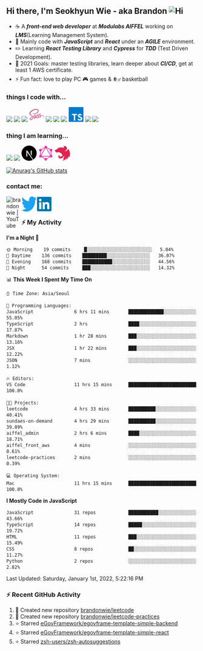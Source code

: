 ## Hi there, I'm Seokhyun Wie - aka Brandon <img src='https://qpluspicture.oss-cn-beijing.aliyuncs.com/6LjjQA/Hi.gif' alt='Hi' width="24"/>

- ☕ A _**front-end web developer**_ at _**Modulabs AIFFEL**_ working on _**LMS**_(Learning Management System).
- 🔄 Mainly code with _**JavaScript**_ and _**React**_ under an _**AGILE**_ environment.
- ✏️ Learning _**React Testing Library**_ and _**Cypress**_ for _**TDD**_ (Test Driven Development).
- 🎯 2021 Goals: master testing libraries, learn deeper about _**CI/CD**_, get at least 1 AWS certificate.
- ⚡ Fun fact: love to play PC 🎮 games️ \& ⛹️‍♂️ basketball

### things I code with...

<img src="https://cdn.jsdelivr.net/gh/devicons/devicon/icons/vscode/vscode-original.svg" width="40px"> <img src="https://cdn.jsdelivr.net/gh/devicons/devicon@latest/icons/javascript/javascript-original.svg" width="40px"> <img src="https://cdn.jsdelivr.net/gh/devicons/devicon@latest/icons/react/react-original.svg" width="40px"> <img src="https://raw.githubusercontent.com/devicons/devicon/master/icons/sass/sass-original.svg" width="40px"> <img src="https://cdn.jsdelivr.net/gh/devicons/devicon@latest/icons/git/git-original.svg" width="40px"> <img src="https://cdn.jsdelivr.net/gh/devicons/devicon/icons/github/github-original.svg" width="40px"> <img src="https://cdn.jsdelivr.net/gh/devicons/devicon/icons/amazonwebservices/amazonwebservices-original.svg" width="40px"> <img src="https://raw.githubusercontent.com/devicons/devicon/master/icons/typescript/typescript-original.svg" width="40px"> <img src="https://cdn.jsdelivr.net/gh/devicons/devicon@latest/icons/mongodb/mongodb-original.svg" width="40px"> <img src="https://cdn.jsdelivr.net/gh/devicons/devicon@latest/icons/nodejs/nodejs-plain.svg" width="40px">

### thing I am learning...

<img src="https://cdn.jsdelivr.net/gh/devicons/devicon/icons/jest/jest-plain.svg" width="40px"> <img src="https://icons-for-free.com/iconfiles/png/512/cypress-1324440144114984250.png" width="40px"> <img src="https://raw.githubusercontent.com/devicons/devicon/master/icons/nextjs/nextjs-original.svg" width="40px"> <img src="https://raw.githubusercontent.com/devicons/devicon/master/icons/graphql/graphql-plain.svg" width="40px"> <img src="https://raw.githubusercontent.com/devicons/devicon/master/icons/nestjs/nestjs-plain.svg" width="40px">

<!-- GitHub Stats -->

[![Anurag's GitHub stats](https://github-readme-stats.vercel.app/api?username=brandonwie&show_icons=true&title_color=ffc857&icon_color=8ac926&text_color=daf7dc&bg_color=151515&hide=stars&custom_title=Brandon's GitHub Stats)](https://github.com/anuraghazra/github-readme-stats)

### contact me:

[<img align="left" alt="brandonwie | YouTube" width="40px" src="https://iconape.com/wp-content/png_logo_vector/youtube-social-white-squircle.png" />][youtube] [<img align="left" alt="brandonwie | Twitter" width="40px" src="https://raw.githubusercontent.com/devicons/devicon/master/icons/twitter/twitter-original.svg" />][twitter] [<img align="left" alt="brandonwie | LinkedIn" width="40px" src="https://raw.githubusercontent.com/devicons/devicon/master/icons/linkedin/linkedin-original.svg" />][linkedin]

<br />
<br />

### ⚡ My Activity

<!--START_SECTION:waka-->
**I'm a Night 🦉** 

```text
🌞 Morning    19 commits     █░░░░░░░░░░░░░░░░░░░░░░░░   5.04% 
🌆 Daytime    136 commits    █████████░░░░░░░░░░░░░░░░   36.07% 
🌃 Evening    168 commits    ███████████░░░░░░░░░░░░░░   44.56% 
🌙 Night      54 commits     ███░░░░░░░░░░░░░░░░░░░░░░   14.32%

```


📊 **This Week I Spent My Time On** 

```text
⌚︎ Time Zone: Asia/Seoul

💬 Programming Languages: 
JavaScript               6 hrs 11 mins       █████████████░░░░░░░░░░░░   55.05% 
TypeScript               2 hrs               ████░░░░░░░░░░░░░░░░░░░░░   17.87% 
Markdown                 1 hr 28 mins        ███░░░░░░░░░░░░░░░░░░░░░░   13.16% 
JSX                      1 hr 22 mins        ███░░░░░░░░░░░░░░░░░░░░░░   12.22% 
JSON                     7 mins              ░░░░░░░░░░░░░░░░░░░░░░░░░   1.12%

🔥 Editors: 
VS Code                  11 hrs 15 mins      █████████████████████████   100.0%

🐱‍💻 Projects: 
leetcode                 4 hrs 33 mins       ██████████░░░░░░░░░░░░░░░   40.41% 
sundaes-on-demand        4 hrs 29 mins       ██████████░░░░░░░░░░░░░░░   39.89% 
aiffel_admin             2 hrs 6 mins        ████░░░░░░░░░░░░░░░░░░░░░   18.71% 
aiffel_front_aws         4 mins              ░░░░░░░░░░░░░░░░░░░░░░░░░   0.61% 
leetcode-practices       2 mins              ░░░░░░░░░░░░░░░░░░░░░░░░░   0.39%

💻 Operating System: 
Mac                      11 hrs 15 mins      █████████████████████████   100.0%

```

**I Mostly Code in JavaScript** 

```text
JavaScript               31 repos            ███████████░░░░░░░░░░░░░░   43.66% 
TypeScript               14 repos            █████░░░░░░░░░░░░░░░░░░░░   19.72% 
HTML                     11 repos            ███░░░░░░░░░░░░░░░░░░░░░░   15.49% 
CSS                      8 repos             ██░░░░░░░░░░░░░░░░░░░░░░░   11.27% 
Python                   2 repos             ░░░░░░░░░░░░░░░░░░░░░░░░░   2.82%

```



<!--END_SECTION:waka-->

<!--RECENT_ACTIVITY:last_update-->
Last Updated: Saturday, January 1st, 2022, 5:22:16 PM
<!--RECENT_ACTIVITY:last_update_end-->

### ⚡ Recent GitHub Activity

<!--RECENT_ACTIVITY:start-->
1. 📔 Created new repository [brandonwie/leetcode](https://github.com/brandonwie/leetcode)
2. 📔 Created new repository [brandonwie/leetcode-practices](https://github.com/brandonwie/leetcode-practices)
3. ⭐ Starred [eGovFramework/egovframe-template-simple-backend](https://github.com/eGovFramework/egovframe-template-simple-backend)
4. ⭐ Starred [eGovFramework/egovframe-template-simple-react](https://github.com/eGovFramework/egovframe-template-simple-react)
5. ⭐ Starred [zsh-users/zsh-autosuggestions](https://github.com/zsh-users/zsh-autosuggestions)
<!--RECENT_ACTIVITY:end-->

[youtube]: https://www.youtube.com/channel/UC7tk3UT7nn3cZNC2KBdb-4Q
[linkedin]: https://linkedin.com/in/brandonwie
[twitter]: https://twitter.com/brandonwie
